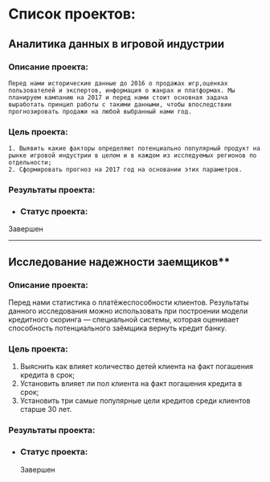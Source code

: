    # Список проектов:

## Аналитика данных в игровой индустрии

   ### Описание проекта:

    Перед нами исторические данные до 2016 о продажах игр,оценках пользователей и экспертов, информация о жанрах и платформах. Мы планируем кампанию на 2017 и перед нами стоит основная задача выработать принцип работы с такими данными, чтобы впоследствии прогнозировать продажи на любой выбранный нами год.
  
   ### Цель проекта:

    1. Выявить какие факторы определяют потенциально популярный продукт на рынке игровой индустрии в целом и в каждом из исследуемых регионов по отдельности;
    2. Сформировать прогноз на 2017 год на основании этих параметров.

   ### Результаты проекта:

-
   ### Статус проекта:

Завершен

---

## Исследование надежности заемщиков**

   ### Описание проекта: 

  Перед нами статистика о платёжеспособности клиентов. Результаты данного исследования можно использовать при построении модели кредитного скоринга — специальной системы, которая оценивает способность потенциального заёмщика вернуть кредит банку.
  
   ### Цель проекта:

  1. Выяснить как влияет количество детей клиента на факт погашения кредита в срок;
  2. Установить влияет ли пол клиента на факт погашения кредита в срок;
  3. Установить три самые популярные цели кредитов среди клиентов старше 30 лет.

   ### Результаты проекта:

-
   ### Статус проекта:

   Завершен


